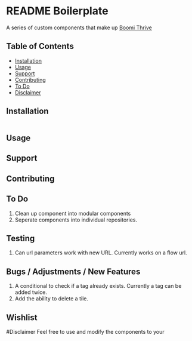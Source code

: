 # README Boilerplate

A series of custom components that make up [Boomi Thrive](https://www.boomi.com/thrive)

## Table of Contents

- [Installation](#installation)
- [Usage](#usage)
- [Support](#support)
- [Contributing](#contributing)
- [To Do](#todo)
- [Disclaimer](#disclaimer)

## Installation



```javascript

```

## Usage

## Support

## Contributing


## To Do
1. Clean up component into modular components
2. Seperate components into individual repositories. 

## Testing 
1. Can url parameters work with new URL. Currently works on a flow url.

## Bugs / Adjustments / New Features
1. A conditional to check if a tag already exists. Currently a tag can be added twice.
2. Add the ability to delete a tile. 


## Wishlist 


#Disclaimer
Feel free to use and modify the components to your 
